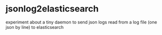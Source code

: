 # jsonlog2elasticsearch
experiment about a tiny daemon to send json logs read from a log file (one json by line) to elasticsearch
